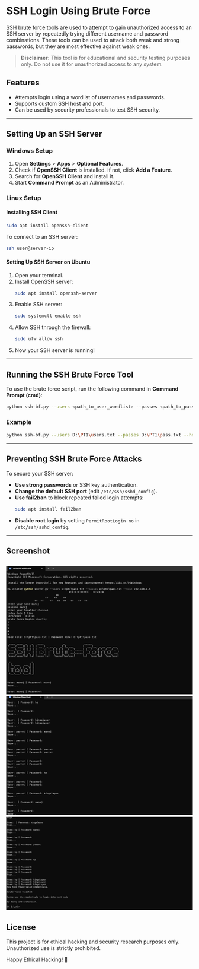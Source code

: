 # SSH Login Using Brute Force

SSH brute force tools are used to attempt to gain unauthorized access to an SSH server by repeatedly trying different username and password combinations. These tools can be used to attack both weak and strong passwords, but they are most effective against weak ones.

> **Disclaimer:** This tool is for educational and security testing purposes only. Do not use it for unauthorized access to any system.

## Features
- Attempts login using a wordlist of usernames and passwords.
- Supports custom SSH host and port.
- Can be used by security professionals to test SSH security.

---

## Setting Up an SSH Server

### **Windows Setup**
1. Open **Settings** > **Apps** > **Optional Features**.
2. Check if **OpenSSH Client** is installed. If not, click **Add a Feature**.
3. Search for **OpenSSH Client** and install it.
4. Start **Command Prompt** as an Administrator.

### **Linux Setup**
#### **Installing SSH Client**
```bash
sudo apt install openssh-client
```
To connect to an SSH server:
```bash
ssh user@server-ip
```

#### **Setting Up SSH Server on Ubuntu**
1. Open your terminal.
2. Install OpenSSH server:
   ```bash
   sudo apt install openssh-server
   ```
3. Enable SSH server:
   ```bash
   sudo systemctl enable ssh
   ```
4. Allow SSH through the firewall:
   ```bash
   sudo ufw allow ssh
   ```
5. Now your SSH server is running!

---

## Running the SSH Brute Force Tool
To use the brute force script, run the following command in **Command Prompt (cmd)**:

```bash
python ssh-bf.py --users <path_to_user_wordlist> --passes <path_to_password_wordlist> --host <target_ip>
```

### **Example**
```bash
python ssh-bf.py --users D:\PT1\users.txt --passes D:\PT1\pass.txt --host 192.168.1.3
```

---

## Preventing SSH Brute Force Attacks
To secure your SSH server:
- **Use strong passwords** or SSH key authentication.
- **Change the default SSH port** (edit `/etc/ssh/sshd_config`).
- **Use fail2ban** to block repeated failed login attempts:
  ```bash
  sudo apt install fail2ban
  ```
- **Disable root login** by setting `PermitRootLogin no` in `/etc/ssh/sshd_config`.

---

## Screenshot
![Brute Force Attack](output1.png)
![Brute Force Attack](output2.png)
![Brute Force Attack](output3.png)
---

## License
This project is for ethical hacking and security research purposes only. Unauthorized use is strictly prohibited.

Happy Ethical Hacking! 🚀



